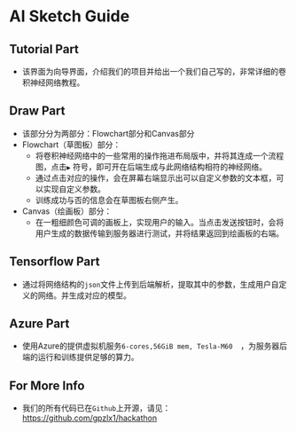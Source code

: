 # AI Sketch Guide

## Tutorial Part

- 该界面为向导界面，介绍我们的项目并给出一个我们自己写的，非常详细的卷积神经网络教程。

## Draw Part

- 该部分分为两部分：Flowchart部分和Canvas部分
- Flowchart（草图板）部分：
  - 将卷积神经网络中的一些常用的操作拖进布局版中，并将其连成一个流程图，点击`▶️` 符号，即可开在后端生成与此网络结构相符的神经网络。
  - 通过点击对应的操作，会在屏幕右端显示出可以自定义参数的文本框，可以实现自定义参数。
  - 训练成功与否的信息会在草图板右侧产生。
- Canvas（绘画板）部分：
  - 在一粗细颜色可调的画板上，实现用户的输入。当点击发送按钮时，会将用户生成的数据传输到服务器进行测试，并将结果返回到绘画板的右端。

## Tensorflow Part

- 通过将网络结构的`json`文件上传到后端解析，提取其中的参数，生成用户自定义的网络。并生成对应的模型。

## Azure Part

- 使用Azure的提供虚拟机服务`6-cores,56GiB mem, Tesla-M60  `，为服务器后端的运行和训练提供足够的算力。

## For More Info

- 我们的所有代码已在`Github`上开源，请见：https://github.com/gpzlx1/hackathon

